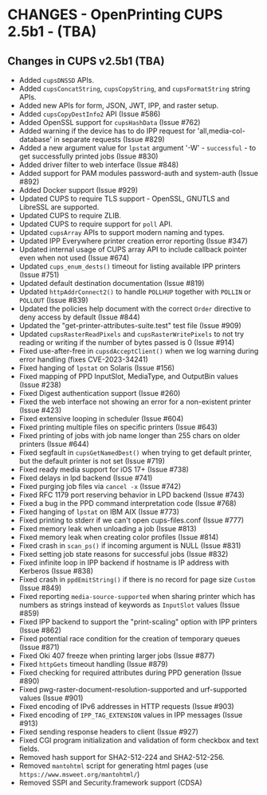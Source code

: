 CHANGES - OpenPrinting CUPS 2.5b1 - (TBA)
==============================================

Changes in CUPS v2.5b1 (TBA)
----------------------------

- Added `cupsDNSSD` APIs.
- Added `cupsConcatString`, `cupsCopyString`, and `cupsFormatString` string
  APIs.
- Added new APIs for form, JSON, JWT, IPP, and raster setup.
- Added `cupsCopyDestInfo2` API (Issue #586)
- Added OpenSSL support for `cupsHashData` (Issue #762)
- Added warning if the device has to do IPP request for 'all,media-col-database'
  in separate requests (Issue #829)
- Added a new argument value for `lpstat` argument '-W' - `successful` -
  to get successfully printed jobs (Issue #830)
- Added driver filter to web interface (Issue #848)
- Added support for PAM modules password-auth and system-auth (Issue #892)
- Added Docker support (Issue #929)
- Updated CUPS to require TLS support - OpenSSL, GNUTLS and LibreSSL are
  supported.
- Updated CUPS to require ZLIB.
- Updated CUPS to require support for `poll` API.
- Updated `cupsArray` APIs to support modern naming and types.
- Updated IPP Everywhere printer creation error reporting (Issue #347)
- Updated internal usage of CUPS array API to include callback pointer even when
  not used (Issue #674)
- Updated `cups_enum_dests()` timeout for listing available IPP printers
  (Issue #751)
- Updated default destination documentation (Issue #819)
- Updated `httpAddrConnect2()` to handle `POLLHUP` together with `POLLIN` or
  `POLLOUT` (Issue #839)
- Updated the policies help document with the correct `Order` directive to deny
  access by default (Issue #844)
- Updated the "get-printer-attributes-suite.test" test file (Issue #909)
- Updated `cupsRasterReadPixels` and `cupsRasterWritePixels` to not try reading
  or writing if the number of bytes passed is 0 (Issue #914)
- Fixed use-after-free in `cupsdAcceptClient()` when we log warning during error
  handling (fixes CVE-2023-34241)
- Fixed hanging of `lpstat` on Solaris (Issue #156)
- Fixed mapping of PPD InputSlot, MediaType, and OutputBin values (Issue #238)
- Fixed Digest authentication support (Issue #260)
- Fixed the web interface not showing an error for a non-existent printer
  (Issue #423)
- Fixed extensive looping in scheduler (Issue #604)
- Fixed printing multiple files on specific printers (Issue #643)
- Fixed printing of jobs with job name longer than 255 chars on older printers
  (Issue #644)
- Fixed segfault in `cupsGetNamedDest()` when trying to get default printer, but
  the default printer is not set (Issue #719)
- Fixed ready media support for iOS 17+ (Issue #738)
- Fixed delays in lpd backend (Issue #741)
- Fixed purging job files via `cancel -x` (Issue #742)
- Fixed RFC 1179 port reserving behavior in LPD backend (Issue #743)
- Fixed a bug in the PPD command interpretation code (Issue #768)
- Fixed hanging of `lpstat` on IBM AIX (Issue #773)
- Fixed printing to stderr if we can't open cups-files.conf (Issue #777)
- Fixed memory leak when unloading a job (Issue #813)
- Fixed memory leak when creating color profiles (Issue #814)
- Fixed crash in `scan_ps()` if incoming argument is NULL (Issue #831)
- Fixed setting job state reasons for successful jobs (Issue #832)
- Fixed infinite loop in IPP backend if hostname is IP address with Kerberos
  (Issue #838)
- Fixed crash in `ppdEmitString()` if there is no record for page size `Custom`
  (Issue #849)
- Fixed reporting `media-source-supported` when sharing printer which has
  numbers as strings instead of keywords as `InputSlot` values (Issue #859)
- Fixed IPP backend to support the "print-scaling" option with IPP printers
  (Issue #862)
- Fixed potential race condition for the creation of temporary queues
  (Issue #871)
- Fixed Oki 407 freeze when printing larger jobs (Issue #877)
- Fixed `httpGets` timeout handling (Issue #879)
- Fixed checking for required attributes during PPD generation (Issue #890)
- Fixed pwg-raster-document-resolution-supported and urf-supported values
  (Issue #901)
- Fixed encoding of IPv6 addresses in HTTP requests (Issue #903)
- Fixed encoding of `IPP_TAG_EXTENSION` values in IPP messages (Issue #913)
- Fixed sending response headers to client (Issue #927)
- Fixed CGI program initialization and validation of form checkbox and text
  fields.
- Removed hash support for SHA2-512-224 and SHA2-512-256.
- Removed `mantohtml` script for generating html pages (use
  `https://www.msweet.org/mantohtml/`)
- Removed SSPI and Security.framework support (CDSA)
